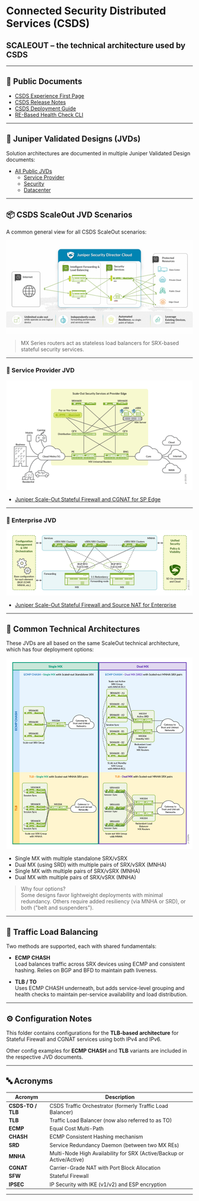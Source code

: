 # Connected Security Distributed Services (CSDS)

## SCALEOUT – the technical architecture used by CSDS

---

## 📄 Public Documents

- [CSDS Experience First Page](https://www.juniper.net/documentation/product/us/en/connected-security-distributed-services/)
- [CSDS Release Notes](https://www.juniper.net/documentation/us/en/software/connected-security-distributed-services/csds-release-notes/index.html)
- [CSDS Deployment Guide](https://www.juniper.net/documentation/us/en/software/connected-security-distributed-services/csds-deploy/index.html)
- [RE-Based Health Check CLI](https://www.juniper.net/documentation/us/en/software/junos/cli-reference/topics/ref/statement/routing-engine-mode-edit-services-traffic-load-balance.html)

---

## 📘 Juniper Validated Designs (JVDs)

Solution architectures are documented in multiple Juniper Validated Design documents:

- [All Public JVDs](https://www.juniper.net/documentation/validated-designs/)
  - [Service Provider](https://www.juniper.net/documentation/validated-designs/us/en/service-provider-edge/)
  - [Security](https://www.juniper.net/documentation/validated-designs/us/en/security/)
  - [Datacenter](https://www.juniper.net/documentation/validated-designs/us/en/data-center/)

---

## 📦 CSDS ScaleOut JVD Scenarios

A common general view for all CSDS ScaleOut scenarios:

![CSDS topology](images/CSDS-general.png)

> MX Series routers act as stateless load balancers for SRX-based stateful security services.

---

### 🚀 Service Provider JVD

![ScaleOut SP SFW CGNAT topology](images/ScaleOut-SP-SFW-CGNAT-general.png)

- [Juniper Scale-Out Stateful Firewall and CGNAT for SP Edge](https://www.juniper.net/documentation/us/en/software/jvd/jvd-offbox-cgnat-01-01-sp/index.html)

---

### 🏢 Enterprise JVD

![ScaleOut ENT SFW SNAT topology](images/ScaleOut-ENT-SFW-SNAT-general.png)

- [Juniper Scale-Out Stateful Firewall and Source NAT for Enterprise](https://www.juniper.net/documentation/us/en/software/jvd/jvd-mse-cgnat-offbox-ent-01-01/index.html)

---

## 🧩 Common Technical Architectures

These JVDs are all based on the same ScaleOut technical architecture, which has four deployment options:

![CSDS ScaleOut architectures](images/ScaleOut-COMMON-architectures.png)

- Single MX with multiple standalone SRX/vSRX
- Dual MX (using SRD) with multiple pairs of SRX/vSRX (MNHA)
- Single MX with multiple pairs of SRX/vSRX (MNHA)
- Dual MX with multiple pairs of SRX/vSRX (MNHA)

> Why four options?  
Some designs favor lightweight deployments with minimal redundancy. Others require added resiliency (via MNHA or SRD), or both ("belt and suspenders").

---

## 🔁 Traffic Load Balancing

Two methods are supported, each with shared fundamentals:

- **ECMP CHASH**  
  Load balances traffic across SRX devices using ECMP and consistent hashing. Relies on BGP and BFD to maintain path liveness.

- **TLB / TO**  
  Uses ECMP CHASH underneath, but adds service-level grouping and health checks to maintain per-service availability and load distribution.

---

## ⚙️ Configuration Notes

This folder contains configurations for the **TLB-based architecture** for Stateful Firewall and CGNAT services using both IPv4 and IPv6.

Other config examples for **ECMP CHASH** and **TLB** variants are included in the respective JVD documents.

---

## 🔤 Acronyms

| Acronym | Description |
|---------|-------------|
| **CSDS-TO / TLB** | CSDS Traffic Orchestrator (formerly Traffic Load Balancer) |
| **TLB** | Traffic Load Balancer (now also referred to as TO) |
| **ECMP** | Equal Cost Multi-Path |
| **CHASH** | ECMP Consistent Hashing mechanism |
| **SRD** | Service Redundancy Daemon (between two MX REs) |
| **MNHA** | Multi-Node High Availability for SRX (Active/Backup or Active/Active) |
| **CGNAT** | Carrier-Grade NAT with Port Block Allocation |
| **SFW** | Stateful Firewall |
| **IPSEC** | IP Security with IKE (v1/v2) and ESP encryption |

---

